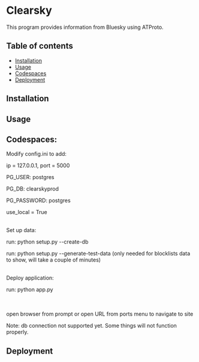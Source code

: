 # Clearsky

This program provides information from Bluesky using ATProto.

## Table of contents

- [Installation](#installation)
- [Usage](#usage)
- [Codespaces](#codespaces)
- [Deployment](#deployment)

## Installation

## Usage

## Codespaces:

Modify config.ini to add: 

ip = 127.0.0.1, port = 5000 

PG_USER: postgres

PG_DB: clearskyprod

PG_PASSWORD: postgres

use_local = True

\
Set up data:

run: python setup.py --create-db

run: python setup.py --generate-test-data (only needed for blocklists data to show, will take a couple of minutes)

\
Deploy application:

run: python app.py

\
\
open browser from prompt or open URL from ports menu to navigate to site

Note: db connection not supported yet. Some things will not function properly.

## Deployment